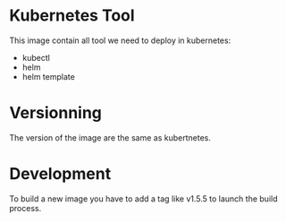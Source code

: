 # Kubernetes Tool

This image contain all tool we need to deploy in kubernetes:
* kubectl
* helm
* helm template

# Versionning

The version of the image are the same as kubertnetes.

# Development 

To build a new image you have to add a tag like v1.5.5 to launch the build process.
